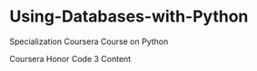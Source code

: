 # Using-Databases-with-Python
Specialization Coursera Course on Python

Coursera Honor Code 3 Content
